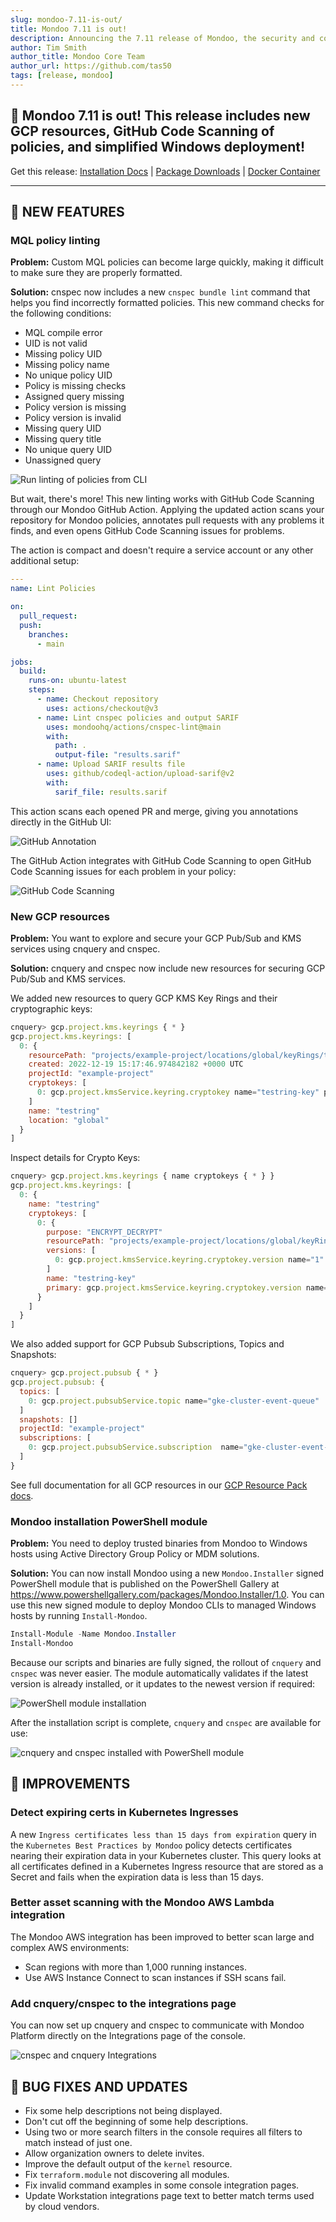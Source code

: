 ```yaml
---
slug: mondoo-7.11-is-out/
title: Mondoo 7.11 is out!
description: Announcing the 7.11 release of Mondoo, the security and compliance platform that prioritizes risks that matter most in your infrastructure.
author: Tim Smith
author_title: Mondoo Core Team
author_url: https://github.com/tas50
tags: [release, mondoo]
---
```


## 🥳 Mondoo 7.11 is out! This release includes new GCP resources, GitHub Code Scanning of policies, and simplified Windows deployment!

Get this release: [Installation Docs](/cnspec/) | [Package Downloads](https://releases.mondoo.com/mondoo/) | [Docker Container](https://hub.docker.com/r/mondoo/client)

---

## 🎉 NEW FEATURES

### MQL policy linting

**Problem:** Custom MQL policies can become large quickly, making it difficult to make sure they are properly formatted.

**Solution:** cnspec now includes a new `cnspec bundle lint` command that helps you find incorrectly formatted policies. This new command checks for the following conditions:

- MQL compile error
- UID is not valid
- Missing policy UID
- Missing policy name
- No unique policy UID
- Policy is missing checks
- Assigned query missing
- Policy version is missing
- Policy version is invalid
- Missing query UID
- Missing query title
- No unique query UID
- Unassigned query

![Run linting of policies from CLI](/img/releases/2023-01-03-mondoo-7.11-is-out/cnspec_bundle_lint.png)

But wait, there's more! This new linting works with GitHub Code Scanning through our Mondoo GitHub Action. Applying the updated action scans your repository for Mondoo policies, annotates pull requests with any problems it finds, and even opens GitHub Code Scanning issues for problems.

The action is compact and doesn't require a service account or any other additional setup:

```yaml
---
name: Lint Policies

on:
  pull_request:
  push:
    branches:
      - main

jobs:
  build:
    runs-on: ubuntu-latest
    steps:
      - name: Checkout repository
        uses: actions/checkout@v3
      - name: Lint cnspec policies and output SARIF
        uses: mondoohq/actions/cnspec-lint@main
        with:
          path: .
          output-file: "results.sarif"
      - name: Upload SARIF results file
        uses: github/codeql-action/upload-sarif@v2
        with:
          sarif_file: results.sarif
```

This action scans each opened PR and merge, giving you annotations directly in the GitHub UI:

![GitHub Annotation](/img/releases/2023-01-03-mondoo-7.11-is-out/annotation.png)

The GitHub Action integrates with GitHub Code Scanning to open GitHub Code Scanning issues for each problem in your policy:

![GitHub Code Scanning](/img/releases/2023-01-03-mondoo-7.11-is-out/code_scanning.png)

### New GCP resources

**Problem:** You want to explore and secure your GCP Pub/Sub and KMS services using cnquery and cnspec.

**Solution:** cnquery and cnspec now include new resources for securing GCP Pub/Sub and KMS services.

We added new resources to query GCP KMS Key Rings and their cryptographic keys:

```javascript
cnquery> gcp.project.kms.keyrings { * }
gcp.project.kms.keyrings: [
  0: {
    resourcePath: "projects/example-project/locations/global/keyRings/testring"
    created: 2022-12-19 15:17:46.974842182 +0000 UTC
    projectId: "example-project"
    cryptokeys: [
      0: gcp.project.kmsService.keyring.cryptokey name="testring-key" purpose="ENCRYPT_DECRYPT"
    ]
    name: "testring"
    location: "global"
  }
]
```

Inspect details for Crypto Keys:

```javascript
cnquery> gcp.project.kms.keyrings { name cryptokeys { * } }
gcp.project.kms.keyrings: [
  0: {
    name: "testring"
    cryptokeys: [
      0: {
        purpose: "ENCRYPT_DECRYPT"
        resourcePath: "projects/example-project/locations/global/keyRings/testring/cryptoKeys/testring-key"
        versions: [
          0: gcp.project.kmsService.keyring.cryptokey.version name="1" state="ENABLED"
        ]
        name: "testring-key"
        primary: gcp.project.kmsService.keyring.cryptokey.version name="1" state="ENABLED"
      }
    ]
  }
]
```

We also added support for GCP Pubsub Subscriptions, Topics and Snapshots:

```javascript
cnquery> gcp.project.pubsub { * }
gcp.project.pubsub: {
  topics: [
    0: gcp.project.pubsubService.topic name="gke-cluster-event-queue"
  ]
  snapshots: []
  projectId: "example-project"
  subscriptions: [
    0: gcp.project.pubsubService.subscription  name="gke-cluster-event-queue-subscription"
  ]
}
```

See full documentation for all GCP resources in our [GCP Resource Pack docs](/mql/resources/gcp-pack/).

### Mondoo installation PowerShell module

**Problem:** You need to deploy trusted binaries from Mondoo to Windows hosts using Active Directory Group Policy or MDM solutions.

**Solution:** You can now install Mondoo using a new `Mondoo.Installer` signed PowerShell module that is published on the PowerShell Gallery at https://www.powershellgallery.com/packages/Mondoo.Installer/1.0. You can use this new signed module to deploy Mondoo CLIs to managed Windows hosts by running `Install-Mondoo`.

```powershell
Install-Module -Name Mondoo.Installer
Install-Mondoo
```

Because our scripts and binaries are fully signed, the rollout of `cnquery` and `cnspec` was never easier. The module automatically validates if the latest version is already installed, or it updates to the newest version if required:

![PowerShell module installation](/img/releases/2023-01-03-mondoo-7.11-is-out/pwsh_module_install.png)

After the installation script is complete, `cnquery` and `cnspec` are available for use:

![cnquery and cnspec installed with PowerShell module](/img/releases/2023-01-03-mondoo-7.11-is-out/pwsh_module_version.png)

## 🧹 IMPROVEMENTS

### Detect expiring certs in Kubernetes Ingresses

A new `Ingress certificates less than 15 days from expiration` query in the `Kubernetes Best Practices by Mondoo` policy detects certificates nearing their expiration data in your Kubernetes cluster. This query looks at all certificates defined in a Kubernetes Ingress resource that are stored as a Secret and fails when the expiration data is less than 15 days.

### Better asset scanning with the Mondoo AWS Lambda integration

The Mondoo AWS integration has been improved to better scan large and complex AWS environments:

- Scan regions with more than 1,000 running instances.
- Use AWS Instance Connect to scan instances if SSH scans fail.

### Add cnquery/cnspec to the integrations page

You can now set up cnquery and cnspec to communicate with Mondoo Platform directly on the Integrations page of the console.

![cnspec and cnquery Integrations](/img/releases/2023-01-03-mondoo-7.11-is-out/integrations.png)

## 🐛 BUG FIXES AND UPDATES

- Fix some help descriptions not being displayed.
- Don't cut off the beginning of some help descriptions.
- Using two or more search filters in the console requires all filters to match instead of just one.
- Allow organization owners to delete invites.
- Improve the default output of the `kernel` resource.
- Fix `terraform.module` not discovering all modules.
- Fix invalid command examples in some console integration pages.
- Update Workstation integrations page text to better match terms used by cloud vendors.

